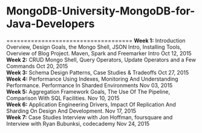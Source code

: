# MongoDB-University-MongoDB-for-Java-Developers
====================================
**Week 1:** Introduction	Overview, Design Goals, the Mongo Shell, JSON Intro, Installing Tools, Overview of Blog Project. Maven, Spark and Freemarker Intro	Oct 12, 2015   
**Week 2:** CRUD	Mongo Shell, Query Operators, Update Operators and a Few Commands	Oct 20, 2015   
**Week 3:** Schema Design	Patterns, Case Studies & Tradeoffs	Oct 27, 2015   
**Week 4:** Performance	Using Indexes, Monitoring And Understanding Performance. Performance In Sharded Environments	Nov 03, 2015   
**Week 5:** Aggregation Framework	Goals, The Use Of The Pipeline, Comparison With SQL Facilities.	Nov 10, 2015   
**Week 6:** Application Engineering	Drivers, Impact Of Replication And Sharding On Design And Development.	Nov 17, 2015   
**Week 7:** Case Studies	Interview with Jon Hoffman, foursquare and Interview with Ryan Bubunksi, codecademy	Nov 24, 2015   
